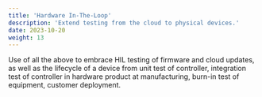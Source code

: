 ```yaml
---
title: 'Hardware In-The-Loop'
description: 'Extend testing from the cloud to physical devices.'
date: 2023-10-20
weight: 13
---
```


Use of all the above to embrace HIL testing of firmware and cloud updates, as well as the lifecycle of a device from unit test of controller, integration test of controller in hardware product at manufacturing, burn-in test of equipment, customer deployment.